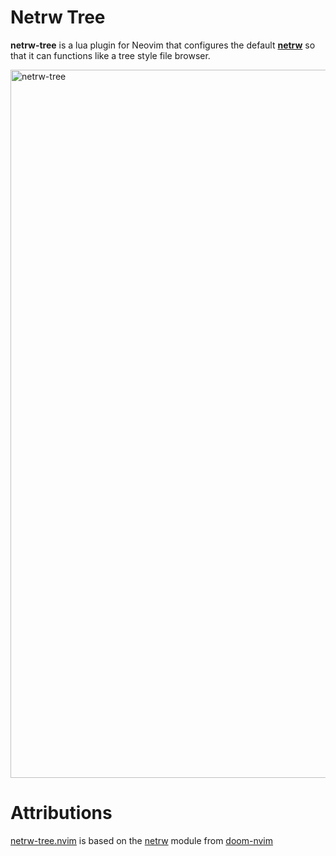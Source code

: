 # Netrw Tree
**netrw-tree** is a lua plugin for Neovim that configures the default **[netrw](https://neovim.io/doc/user/pi_netrw.html)** so that it can functions like a tree style file browser.

<img width="1133" alt="netrw-tree" src="https://github.com/cvknage/netrw-tree.nvim/assets/609099/b2cde8c7-af80-42c4-8278-2129103ac4dc">

# Attributions

[netrw-tree.nvim](https://github.com/cvknage/netrw-tree.nvim) is based on the [netrw](https://github.com/doom-neovim/doom-nvim/tree/main/lua/doom/modules/features/netrw) module from [doom-nvim](https://github.com/doom-neovim/doom-nvim)
